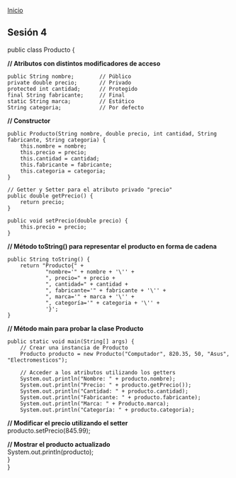 <!-- No borrar o modificar -->
[Inicio](./index.md)

## Sesión 4

public class Producto {  

**// Atributos con distintos modificadores de acceso**

    public String nombre;        // Público  
    private double precio;       // Privado  
    protected int cantidad;      // Protegido  
    final String fabricante;     // Final  
    static String marca;         // Estático  
    String categoria;            // Por defecto  

**// Constructor**

    public Producto(String nombre, double precio, int cantidad, String fabricante, String categoria) {  
        this.nombre = nombre;  
        this.precio = precio;  
        this.cantidad = cantidad;    
        this.fabricante = fabricante;  
        this.categoria = categoria;  
    }  

    // Getter y Setter para el atributo privado "precio"  
    public double getPrecio() {  
        return precio;  
    }  

    public void setPrecio(double precio) {  
        this.precio = precio;  
    }  

**// Método toString() para representar el producto en forma de cadena**
  
    public String toString() {  
        return "Producto{" +  
                "nombre='" + nombre + '\'' +  
                ", precio=" + precio +  
                ", cantidad=" + cantidad +  
                ", fabricante='" + fabricante + '\'' +  
                ", marca='" + marca + '\'' +  
                ", categoría='" + categoria + '\'' +  
                '}';  
    }

**// Método main para probar la clase Producto**

    public static void main(String[] args) {  
        // Crear una instancia de Producto  
        Producto producto = new Producto("Computador", 820.35, 50, "Asus", "Electromesticos");   

        // Acceder a los atributos utilizando los getters  
        System.out.println("Nombre: " + producto.nombre);  
        System.out.println("Precio: " + producto.getPrecio());  
        System.out.println("Cantidad: " + producto.cantidad);  
        System.out.println("Fabricante: " + producto.fabricante);  
        System.out.println("Marca: " + Producto.marca);  
        System.out.println("Categoría: " + producto.categoria);  

**// Modificar el precio utilizando el setter**  
        producto.setPrecio(845.99);  

**// Mostrar el producto actualizado**  
        System.out.println(producto);  
    }  
}  